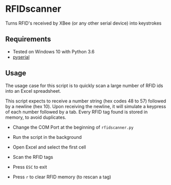 # RFIDscanner
Turns RFID's received by XBee (or any other serial device) into keystrokes

## Requirements

- Tested on Windows 10 with Python 3.6
- [pyserial](https://pypi.org/project/pyserial/)

## Usage

The usage case for this script is to quickly scan a large number of RFID ids into an Excel spreadsheet.

This script expects to receive a number string (hex codes 48 to 57) followed by a newline (hex 10). Upon receiving the newline, it will simulate a keypress of each number followed by a tab. Every RFID tag found is stored in memory, to avoid duplicates.

- Change the COM Port at the beginning of `rfidscanner.py`
- Run the script in the background
- Open Excel and select the first cell
- Scan the RFID tags

- Press `ESC` to exit
- Press `r` to clear RFID memory (to rescan a tag)
